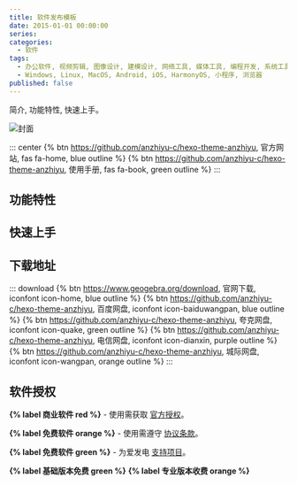 ```yaml
---
title: 软件发布模板
date: 2015-01-01 00:00:00
series: 
categories:
  - 软件
tags:
  - 办公软件, 视频剪辑, 图像设计, 建模设计, 网络工具, 媒体工具, 编程开发, 系统工具, 行业软件, 操作系统  
  - Windows, Linux, MacOS, Android, iOS, HarmonyOS, 小程序, 浏览器   
published: false 
---
```


简介, 功能特性, 快速上手。

![封面](/assets/image/cover.png)

::: center
{% btn https://github.com/anzhiyu-c/hexo-theme-anzhiyu, 官方网站, fas fa-home, blue outline %}
{% btn https://github.com/anzhiyu-c/hexo-theme-anzhiyu, 使用手册, fas fa-book, green outline %}
:::

## 功能特性

## 快速上手

## 下载地址

::: download
{% btn https://www.geogebra.org/download, 官网下载, iconfont icon-home, blue outline %}
{% btn https://github.com/anzhiyu-c/hexo-theme-anzhiyu, 百度网盘, iconfont icon-baiduwangpan, blue outline %}
{% btn https://github.com/anzhiyu-c/hexo-theme-anzhiyu, 夸克网盘, iconfont icon-quake, green outline %}
{% btn https://github.com/anzhiyu-c/hexo-theme-anzhiyu, 电信网盘, iconfont icon-dianxin, purple outline %}
{% btn https://github.com/anzhiyu-c/hexo-theme-anzhiyu, 城际网盘, iconfont icon-wangpan, orange outline %}
:::

## 软件授权

**{% label 商业软件 red %}** - 使用需获取 [官方授权](https://www.geogebra.org/)。

**{% label 免费软件 orange %}** - 使用需遵守 [协议条款](https://www.geogebra.org/license)。

**{% label 免费软件 green %}** - 为爱发电 [支持项目](https://www.sttmedia.com/donate)。

**{% label 基础版本免费 green %}**  **{% label 专业版本收费 orange %}**
